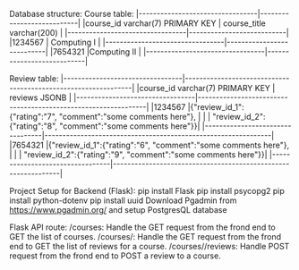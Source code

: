 Database structure:
Course table:
|---------------------------------|---------------------------|
|course_id varchar(7) PRIMARY KEY | course_title varchar(200) |
|---------------------------------|---------------------------|
|1234567                          | Computing I               |
|---------------------------------|---------------------------|
|7654321                          |Computing II               |
|---------------------------------|---------------------------|

Review table:
|---------------------------------|---------------------------------------------------------------|
|course_id varchar(7) PRIMARY KEY | reviews JSONB                                                 |
|---------------------------------|---------------------------------------------------------------|
|1234567                          |{"review_id_1":{"rating":"7", "comment":"some comments here"}, |
|                                 |  "review_id_2":{"rating":"8", "comment":"some comments here"}}|
|---------------------------------|---------------------------------------------------------------|
|7654321                          |{"review_id_1":{"rating":"6", "comment":"some comments here"}, |
|                                 |  "review_id_2":{"rating":"9", "comment":"some comments here"}}|
|---------------------------------|---------------------------------------------------------------|

Project Setup for Backend (Flask):
pip install Flask
pip install psycopg2
pip install python-dotenv
pip install uuid
Download Pgadmin from https://www.pgadmin.org/ and setup PostgresQL database

Flask API route:
/courses: Handle the GET request from the frond end to GET the list of courses.
/courses/<id>: Handle the GET request from the frond end to GET the list of reviews for a course.
/courses/<id>/reviews: Handle POST request from the frond end to POST a review to a course.